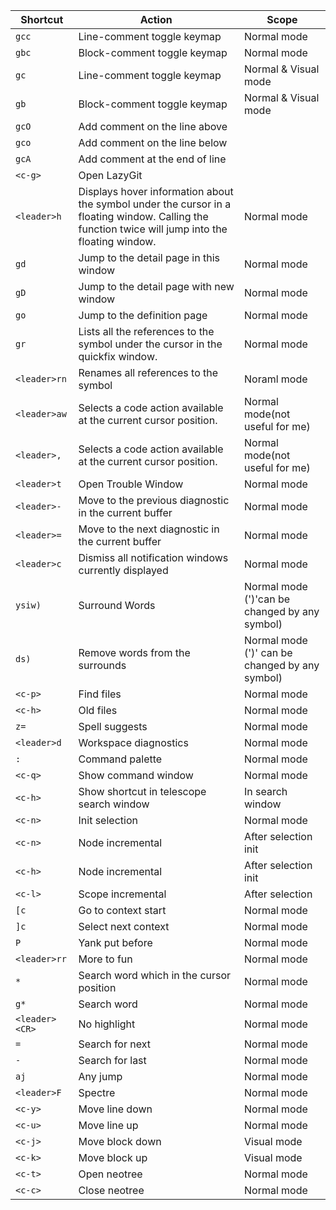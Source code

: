 | Shortcut | Action | Scope |
| --- | --- | --- |
| ```gcc``` | Line-comment toggle keymap | Normal mode |
| ```gbc``` | Block-comment toggle keymap | Normal mode |
| ```gc``` | Line-comment toggle keymap | Normal & Visual mode |
| ```gb``` | Block-comment toggle keymap | Normal & Visual mode |
| ```gcO``` | Add comment on the line above | |
| ```gco``` | Add comment on the line below | |
| ```gcA``` | Add comment at the end of line | |
| ```<c-g>``` | Open LazyGit | |
| ```<leader>h``` |  Displays hover information about the symbol under the cursor in a floating window. Calling the function twice will jump into the floating window. | Normal mode |
| ```gd``` | Jump to the detail page in this window | Normal mode |
| ```gD``` | Jump to the detail page with new window | Normal mode |
| ```go``` | Jump to the definition page | Normal mode |
| ```gr``` | Lists all the references to the symbol under the cursor in the quickfix window. | Normal mode |
| ```<leader>rn``` | Renames all references to the symbol | Noraml mode |
| ```<leader>aw``` |  Selects a code action available at the current cursor position. | Normal mode(not useful for me) |
| ```<leader>,``` |  Selects a code action available at the current cursor position. | Normal mode(not useful for me) |
| ```<leader>t``` | Open Trouble Window | Normal mode |
| ```<leader>-``` |  Move to the previous diagnostic in the current buffer  | Normal mode |
| ```<leader>=``` |  Move to the next diagnostic in the current buffer | Normal mode |
| ```<leader>c``` | Dismiss all notification windows currently displayed | Normal mode |
| ```ysiw)``` | Surround Words | Normal mode (')'can be changed by any symbol)|
| ```ds)``` | Remove words from the surrounds | Normal mode (')' can be changed by any symbol)|
| ```<c-p>``` | Find files | Normal mode |
| ```<c-h>``` | Old files | Normal mode |
| ```z=``` | Spell suggests | Normal mode |
| ```<leader>d``` | Workspace diagnostics | Normal mode |
| ```:``` | Command palette | Normal mode |
| ```<c-q>``` | Show command window | Normal mode |
| ```<c-h>``` | Show shortcut in telescope search window | In search window |
| ```<c-n>``` | Init selection | Normal mode |
| ```<c-n>``` | Node incremental | After selection init |
| ```<c-h>``` | Node incremental | After selection init |
| ```<c-l>``` | Scope incremental | After selection |
| ```[c``` | Go to context start | Normal mode |
| ```]c``` | Select next context | Normal mode |
| ```P``` | Yank put before | Normal mode |
| ```<leader>rr``` | More to fun | Normal mode |
| ```*``` | Search word which in the cursor position | Normal mode |
| ```g*``` | Search word | Normal mode |
| ```<leader><CR>``` | No highlight| Normal mode |
| ```=``` | Search for next | Normal mode |
| ```-``` | Search for last | Normal mode |
| ```aj``` | Any jump | Normal mode |
| ```<leader>F``` | Spectre | Normal mode |
| ```<c-y>``` | Move line down | Normal mode |
| ```<c-u>``` | Move line up | Normal mode |
| ```<c-j>``` | Move block down | Visual mode |
| ```<c-k>``` | Move block up | Visual mode |
| ```<c-t>``` | Open neotree | Normal mode |
| ```<c-c>``` | Close neotree | Normal mode |
